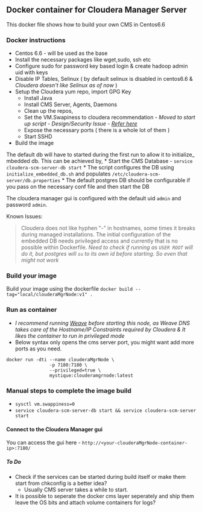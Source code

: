 ## Docker container for Cloudera Manager Server

This docker file shows how to build your own CMS in Centos6.6

### Docker instructions
* Centos 6.6 - will be used as the base
* Install the necessary packages like wget,sudo, ssh etc
* Configure sudo for password key based login & create hadoop admin uid with keys
* Disable IP Tables, Selinux ( by default selinux is disabled in centos6.6 & *Cloudera doesn't like Selinux as of now* )
* Setup the Cloudera yum repo, import GPG Key
	* Install Java
	* Install CMS Server, Agents, Daemons
	* Clean up the repos,
	* Set the VM.Swapiness to cloudera recommendation - _Moved to start up script - Design/Security Issue - [Refer here](https://github.com/docker/docker/issues/5703)_ 
	* Expose the necessary ports ( there is a whole lot of them )
	* Start SSHD
* Build the image

The default db will have to started during the first run to allow it to initialize_ mbedded db. This can be achieved by,
	* Start the CMS Database - `service cloudera-scm-server-db start`
		* The script configures the DB using `initialize_embedded_db.sh` and populates `/etc/cloudera-scm-server/db.properties`
		* The default postgres DB should be configurable if you pass on the necessary conf file and then start the DB

The cloudera manager gui is configured with the default uid `admin` and password `admin`.

Known Issues:

> Cloudera does not like hyphen "-" in hostnames, some times it breaks during managed installations.
> The initial configuration of the embedded DB needs privileged access and currently that is no possible within Dockerfile. _Need to check if running as `USER ROOT` will do it, but postgres will `su` to its own id before starting. So even that might not work_

### Build your image

Build your image using the dockerfile `docker build --tag="local/clouderaMgrNode:v1" .`

### Run as container
* _I recommend running [Weave](https://github.com/weaveworks/weave) before starting this node, as Weave DNS takes care of the Hostname/IP Constraints required by Cloudera & It likes the container to run in privileged mode_
* Below syntax only opens the cms server port, you might want add more ports as you need.

```
docker run -dti --name clouderaMgrNode \
				-p 7180:7180 \
				--privileged=true \
				mystique:clouderamgrnode:latest

```

### Manual steps to complete the image build
* `sysctl vm.swappiness=0`
* `service cloudera-scm-server-db start && service cloudera-scm-server start`

#### Connect to the Cloudera Manager gui
You can access the gui here - `http://<your-clouderaMgrNode-container-ip>:7180/`

##### To Do
* Check if the services can be started during build itself or make them start from chkconfig is a better idea?
	* Usually CMS server takes a while to start.
* It is possible to seperate the docker cms layer seperately and ship them leave the OS bits and attach volume containers for logs?


